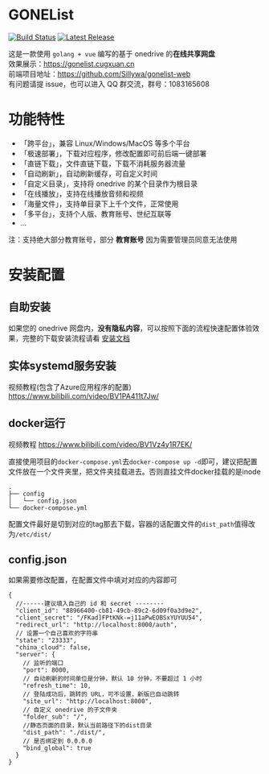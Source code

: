 # GONEList

[![Build Status](https://travis-ci.org/cugxuan/gonelist.svg)](https://travis-ci.org/cugxuan/gonelist)
[![Latest Release](https://img.shields.io/github/release/cugxuan/gonelist.svg)](../../releases)

这是一款使用 `golang + vue` 编写的基于 onedrive 的**在线共享网盘**  
效果展示：https://gonelist.cugxuan.cn  
前端项目地址：https://github.com/Sillywa/gonelist-web  
有问题请提 issue，也可以进入 QQ 群交流，群号：1083165608

# 功能特性

- 「跨平台」，兼容 Linux/Windows/MacOS 等多个平台
- 「极速部署」，下载对应程序，修改配置即可前后端一键部署
- 「直链下载」，文件直链下载，下载不消耗服务器流量
- 「自动刷新」，自动刷新缓存，可自定义时间
- 「自定义目录」，支持将 onedrive 的某个目录作为根目录
- 「在线播放」，支持在线播放音频和视频
- 「海量文件」，支持单目录下上千个文件，正常使用
- 「多平台」，支持个人版、教育账号、世纪互联等
- ...

注：支持绝大部分教育账号，部分 **教育账号** 因为需要管理员同意无法使用

# 安装配置

## 自助安装

如果您的 onedrive 网盘内，**没有隐私内容**，可以按照下面的流程快速配置体验效果，完整的下载安装流程请看 [安装文档](https://github.com/cugxuan/gonelist/wiki/Install)  

## 实体systemd服务安装

视频教程(包含了Azure应用程序的配置) https://www.bilibili.com/video/BV1PA411t7Jw/


## docker运行
视频教程 https://www.bilibili.com/video/BV1Vz4y1R7EK/

直接使用项目的`docker-compose.yml`去`docker-compose up -d`即可，建议把配置文件放在一个文件夹里，把文件夹挂载进去。否则直挂文件docker挂载的是inode
```
.
├── config
│   └── config.json
└── docker-compose.yml
```
配置文件最好是切到对应的tag那去下载，容器的话配置文件的`dist_path`值得改为`/etc/dist/`

## config.json

如果需要修改配置，在配置文件中填对对应的内容即可
```
{
  //------建议填入自己的 id 和 secret --------
  "client_id": "88966400-cb81-49cb-89c2-6d09f0a3d9e2",
  "client_secret": "/FKad]FPtKNk-=j11aPwEOBSxYUYUU54",
  "redirect_url": "http://localhost:8000/auth",
  // 设置一个自己喜欢的字符串
  "state": "23333",
  "china_cloud": false,
  "server": {
    // 监听的端口
    "port": 8000,
    // 自动刷新的时间单位是分钟，默认 10 分钟，不要超过 1 小时
    "refresh_time": 10,
    // 登陆成功后，跳转的 URL，可不设置，新版已自动跳转
    "site_url": "http://localhost:8000",
    // 自定义 onedrive 的子文件夹
    "folder_sub": "/",
    //静态页面的目录，默认当前路径下的dist目录
    "dist_path": "./dist/",
    // 是否绑定到 0.0.0.0
    "bind_global": true
  }
}
```